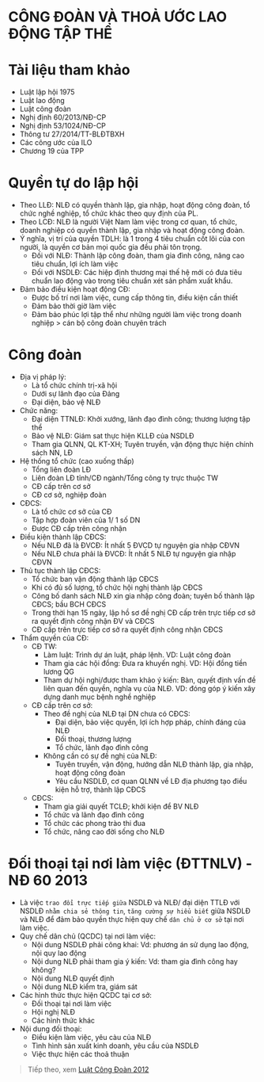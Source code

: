 # CÔNG ĐOÀN VÀ THOẢ ƯỚC LAO ĐỘNG TẬP THỂ

# Tài liệu tham khảo
* Luật lập hội 1975
* Luật lao động
* Luật công đoàn 
* Nghị định 60/2013/NĐ-CP
* Nghị định 53/1024/NĐ-CP
* Thông tư 27/2014/TT-BLĐTBXH
* Các công ước của ILO
* Chương 19 của TPP 
# Quyền tự do lập hội
* Theo LLĐ: NLĐ có quyền thành lập, gia nhập, hoạt động công đoàn, tổ chức nghề nghiệp, tổ chức khác theo quy định của PL.
* Theo LCĐ: NLĐ là người Việt Nam làm việc trong cơ quan, tổ chức, doanh nghiệp có quyền thành lập, gia nhập và hoạt động công đoàn.
* Ý nghĩa, vị trí của quyền TDLH: là 1 trong 4 tiêu chuẩn cốt lõi của con người, là quyền cơ bản mọi quốc gia đều phải tôn trọng. 
  * Đối với NLĐ: Thành lập công đoàn, tham gia đình công, nâng cao tiêu chuẩn, lợi ích làm việc 
  * Đối với NSDLĐ: Các hiệp định thương mại thế hệ mới có đưa tiêu chuẩn lao động vào trong tiêu chuẩn xét sản phẩm xuất khẩu.
* Đảm bảo điều kiện hoạt động CĐ:
  * Được bố trí nơi làm việc, cung cấp thông tin, điều kiện cần thiết 
  * Đảm bảo thời giờ làm việc 
  * Đảm bảo phúc lợi tập thể như những người làm việc trong doanh nghiệp > cán bộ công đoàn chuyên trách 
# Công đoàn 
* Địa vị pháp lý: 
  * Là tổ chức chính trị-xã hội
  * Dưới sự lãnh đạo của Đảng 
  * Đại diện, bảo vệ NLĐ 
* Chức năng:
  * Đại diện TTNLĐ: Khởi xướng, lãnh đạo đình công; thương lượng tập thể
  * Bảo vệ NLĐ: Giám sat thực hiện KLLĐ của NSDLĐ
  * Tham gia QLNN, QL KT-XH; Tuyên truyền, vận động thực hiện chính sách NN, LĐ 
*  Hệ thống tổ chức (cao xuống thấp)
   * Tổng liên đoàn LĐ
   * Liên đoàn LĐ tỉnh/CĐ ngành/Tổng công ty trực thuộc TW
   * CĐ cấp trên cơ sở 
   * CĐ cơ sở, nghiệp đoàn
* CĐCS: 
  * Là tổ chức cơ sở của CĐ 
  * Tập hợp đoàn viên của 1/ 1 số DN
  * Được CĐ cấp trên công nhận 
* Điều kiện thành lập CĐCS:
  *  Nếu NLĐ đã là ĐVCĐ: Ít nhất 5 ĐVCD tự nguyện gia nhập CĐVN 
  *  Nếu NLĐ chưa phải là ĐVCĐ: Ít nhất 5 NLĐ tự nguyện gia nhập CĐVN 
* Thủ tục thành lập CĐCS: 
  * Tổ chức ban vận động thành lập CĐCS
  * Khi có đủ số lượng, tổ chức hội nghị thành lập CĐCS
  * Công bố danh sách NLĐ xin gia nhập công đoàn; tuyên bố thành lập CĐCS; bầu BCH CĐCS
  * Trong thời hạn 15 ngày, lập hồ sơ đề nghị CĐ cấp trên trực tiếp cơ sở ra quyết định công nhận ĐV và CĐCS 
  * CĐ cấp trên trực tiếp cơ sở ra quyết định công nhận CĐCS 
* Thẩm quyền của CĐ:
  * CĐ TW: 
      * Làm luật: Trình dự án luật, pháp lệnh. VD: Luật công đoàn
      * Tham gia các hội đồng: Đưa ra khuyến nghị. VD: Hội đồng tiền lương QG
      * Tham dự hội nghị/được tham khảo ý kiến: Bàn, quyết định vấn đề liên quan đến quyền, nghĩa vụ của NLĐ. VD: đóng góp ý kiến xây dựng danh mục bệnh nghề nghiệp  
  * CĐ cấp trên cơ sở:
    * Theo đề nghị của NLĐ tại DN chưa có CĐCS: 
      * Đại diện, bảo việc quyền, lợi ích hợp pháp, chính đáng của NLĐ 
      * Đối thoại, thương lượng 
      * Tổ chức, lãnh đạo đình công 
    * Không cần có sự đề nghị của NLĐ: 
      * Tuyên truyền, vận động, hướng dẫn NLĐ thành lập, gia nhập, hoạt động công đoàn 
      * Yêu cầu NSDLĐ, cơ quan QLNN về LĐ địa phương tạo điều kiện hỗ trợ, thành lập CĐCS 
  * CĐCS: 
    * Tham gia giải quyết TCLĐ; khởi kiện để BV NLĐ
    * Tổ chức và lãnh đạo đình công 
    * Tổ chức các phong trào thi đua 
    * Tổ chức, nâng cao đời sống cho NLĐ 
# Đối thoại tại nơi làm việc (ĐTTNLV) - NĐ 60 2013 
* Là việc `trao đổi trực tiếp giữa` NSDLĐ và NLĐ/ đại diện TTLĐ với NSDLĐ `nhằm chia sẻ thông tin`, `tăng cường sự hiểu biết` giữa NSDLĐ và NLĐ để đảm bảo quyền thực hiện quy chế `dân chủ ở cơ sở` tại nơi làm việc.
* Quy chế dân chủ (QCDC) tại nơi làm việc: 
  *  Nội dung NSDLĐ phải công khai: Vd: phương án sử dụng lao động, nội quy lao động 
  *  Nội dung NLĐ phải tham gia ý kiến: Vd: tham gia đình công hay không? 
  *  Nội dung NLĐ quyết định
  *  Nội dung NLĐ kiểm tra, giám sát 
*  Các hình thức thực hiện QCDC tại cơ sở:
   * Đối thoại tại nơi làm việc
   * Hội nghị NLĐ
   * Các hình thức khác 
* Nội dung đối thoại:
  * Điều kiện làm việc, yêu càu của NLĐ
  * Tình hình sản xuất kinh doanh, yêu cầu của NSDLĐ 
  * Việc thực hiện các thoả thuận 
 
> Tiếp theo, xem [Luật Công Đoàn 2012](hhttp://vanban.chinhphu.vn/portal/page/portal/chinhphu/hethongvanban?class_id=1&_page=1&mode=detail&document_id=163545)  
